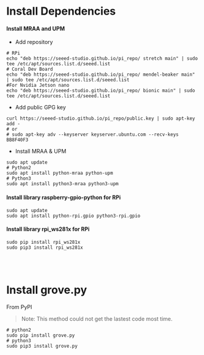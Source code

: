 
# Install Dependencies
#### Install MRAA and UPM

- Add repository

```shell
# RPi
echo "deb https://seeed-studio.github.io/pi_repo/ stretch main" | sudo tee /etc/apt/sources.list.d/seeed.list
# Coral Dev Board
echo "deb https://seeed-studio.github.io/pi_repo/ mendel-beaker main" | sudo tee /etc/apt/sources.list.d/seeed.list
#For Nvidia Jetson nano
echo "deb https://seeed-studio.github.io/pi_repo/ bionic main" | sudo tee /etc/apt/sources.list.d/seeed.list
```

- Add public GPG key

```shell
curl https://seeed-studio.github.io/pi_repo/public.key | sudo apt-key add -
# or
# sudo apt-key adv --keyserver keyserver.ubuntu.com --recv-keys BB8F40F3
```

- Install MRAA & UPM

```shell
sudo apt update
# Python2
sudo apt install python-mraa python-upm
# Python3
sudo apt install python3-mraa python3-upm
```

#### Install library raspberry-gpio-python for RPi
```shell
sudo apt update
sudo apt install python-rpi.gpio python3-rpi.gpio
```

#### Install library rpi_ws281x for RPi
```shell
sudo pip install rpi_ws281x
sudo pip3 install rpi_ws281x
```

<br><br>
# Install grove.py
From PyPI

> Note: This method could not get the lastest code most time.

```shell
# python2
sudo pip install grove.py
# python3
sudo pip3 install grove.py
```
